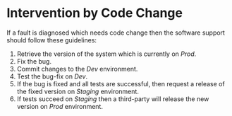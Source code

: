 # Intervention by Code Change


If a fault is diagnosed which needs code change then the software support should follow these guidelines:

1. Retrieve the version of the system which is currently on _Prod_.
2. Fix the bug.
3. Commit changes to the _Dev_ environment.
4. Test the bug-fix on _Dev_.
5. If the bug is fixed and all tests are successful, then request a release of the fixed version on _Staging_ environment.
6. If tests succeed on _Staging_ then a third-party will release the new version on _Prod_ environment.
